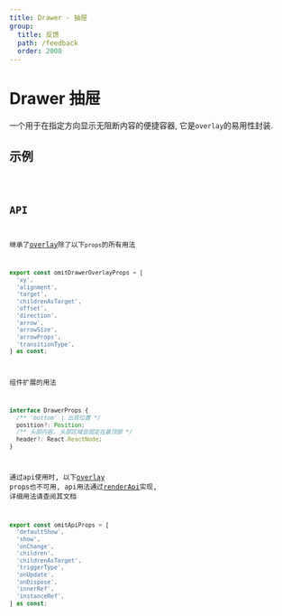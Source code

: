 ```yaml
---
title: Drawer - 抽屉
group:
  title: 反馈
  path: /feedback
  order: 2000
---
```


# Drawer 抽屉

一个用于在指定方向显示无阻断内容的便捷容器, 它是`overlay`的易用性封装.

## 示例

<code src="./demo.tsx" />

## API

继承了[overlay](/docs/feedback/overlay)除了以下`props`的所有用法

```ts
export const omitDrawerOverlayProps = [
  'xy',
  'alignment',
  'target',
  'childrenAsTarget',
  'offset',
  'direction',
  'arrow',
  'arrowSize',
  'arrowProps',
  'transitionType',
] as const;
```

组件扩展的用法

```ts
interface DrawerProps {
  /** 'bottom' | 出现位置 */
  position?: Position;
  /** 头部内容, 头部区域会固定在最顶部 */
  header?: React.ReactNode;
}
```

通过api使用时, 以下[overlay](/docs/feedback/overlay) props也不可用, api用法通过[renderApi](/docs/ecology/render-api)实现, 详细用法请查阅其文档
```ts
export const omitApiProps = [
  'defaultShow',
  'show',
  'onChange',
  'children',
  'childrenAsTarget',
  'triggerType',
  'onUpdate',
  'onDispose',
  'innerRef',
  'instanceRef',
] as const;
```
